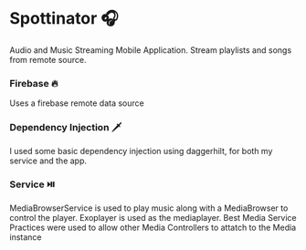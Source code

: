 # Spottinator 🎧
Audio and Music Streaming Mobile Application. Stream playlists and songs from remote source.

### Firebase 🔥
Uses a firebase remote data source

### Dependency Injection 🗡️
I used some basic dependency injection using daggerhilt, for both my service and the app. 

### Service ⏯️
MediaBrowserService is used to play music along with a MediaBrowser to control the player. Exoplayer is used as the mediaplayer. Best Media Service Practices were used to allow other Media Controllers to attatch to the Media instance
